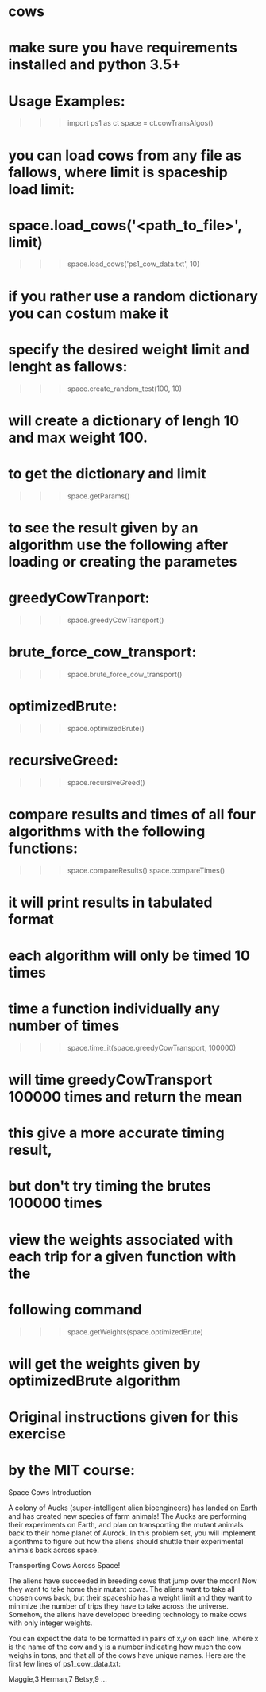 # cows
# make sure you have requirements installed and python 3.5+
# Usage Examples:

>>> import ps1 as ct
>>> space = ct.cowTransAlgos()
# you can load cows from any file as fallows, where limit is spaceship load limit:
# space.load_cows('<path_to_file>', limit)
>>> space.load_cows('ps1_cow_data.txt', 10)
# if you rather use a random dictionary you can costum make it
# specify the desired weight limit and lenght as fallows:
>>> space.create_random_test(100, 10)
# will create a dictionary of lengh 10 and max weight 100.

# to get the dictionary and limit
>>> space.getParams()

# to see the result given by an algorithm use the following after loading or creating the parametes
# greedyCowTranport:
>>> space.greedyCowTransport()
# brute_force_cow_transport:
>>> space.brute_force_cow_transport()
# optimizedBrute:
>>> space.optimizedBrute()
# recursiveGreed:
>>> space.recursiveGreed()

# compare results and times of all four algorithms with the following functions:
>>> space.compareResults()
>>> space.compareTimes()
# it will print results in tabulated format
# each algorithm will only be timed 10 times



# time a function individually any number of times
>>> space.time_it(space.greedyCowTransport, 100000)
# will time greedyCowTransport 100000 times and return the mean
# this give a more accurate timing result,
# but don't try timing the brutes 100000 times

# view the weights associated with each trip for a given function with the 
# following command
>>> space.getWeights(space.optimizedBrute)
# will get the weights given by optimizedBrute algorithm


# Original instructions given for this exercise
# by the MIT course:


Space Cows Introduction

A colony of Aucks (super-intelligent alien bioengineers) has landed on Earth and has created new species of farm animals! 
The Aucks are performing their experiments on Earth, and plan on transporting the mutant animals back to their home planet of Aurock.
In this problem set, you will implement algorithms to figure out how the aliens should shuttle their experimental animals back across space.

Transporting Cows Across Space!

The aliens have succeeded in breeding cows that jump over the moon! Now they want to take home their mutant cows. 
The aliens want to take all chosen cows back, but their spaceship has a weight limit and they want to minimize the number of trips they have to take across the universe.
Somehow, the aliens have developed breeding technology to make cows with only integer weights.

You can expect the data to be formatted in pairs of x,y on each line, where x is the name of the cow and y is a number indicating how much the cow weighs in tons,
and that all of the cows have unique names. Here are the first few lines of ps1_cow_data.txt:

Maggie,3
Herman,7
Betsy,9
...
